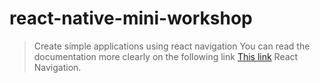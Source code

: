 # react-native-mini-workshop

> Create simple applications using react navigation
> You can read the documentation more clearly on the following link [This link](https://reactnavigation.org/) React Navigation.
